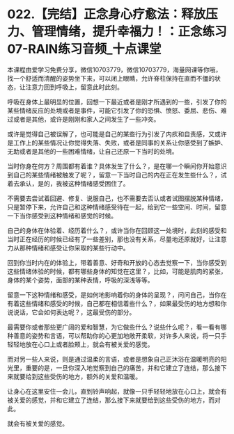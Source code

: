 # 022.【完结】正念身心疗愈法：释放压力、管理情绪，提升幸福力！：正念练习07-RAIN练习音频_十点课堂

本课程由爱学习免费分享，微信10703779，微信10703779，海量网课等你哦，找一个舒适而清醒的姿势坐下来，可以闭上眼睛，允许脊柱保持在直而不僵的状态，让注意力回到呼吸上，留意此时此刻。

呼吸在身体上最明显的位置，回想一下最近或者是刚才所遇到的一些，引发了你的某些情绪反应的处境或者是事件，可能它引发了你的恐惧、愤怒、委屈、悲伤、难过或者是其他，或许是刚刚和家人之间发生了一些冲突。

或许是觉得自己被误解了，也可能是自己的某些行为引发了内疚和自责感，又或许是工作上的某些情况让你觉得失落、失败，或者是同事的关系让你感受到了嫉妒、无助或者是其他的一些困难情绪，让自己还原一下当时的处境。

当时你身在何方？周围都有着谁？具体发生了什么？，是在哪一个瞬间你开始意识到自己的某些情绪被触发了呢？，留意一下当时自己的内在正在发生些什么？，试着去承认，是的，我被这种情绪感受困住了。

不需要去尝试着回避、修复、说服自己，也不需要去否认或者试图摆脱某种情绪，只是暂停下来，允许自己和这种情绪感受待在一起，给到它一些空间、时间，留意一下当你感受到这种情绪和感觉的时候。

自己的身体在体验着、经历着什么？，或许当你在回顾这一处境时，此刻的感受和当时正在经历的时候已经有了一些差别，那也没有关系，尽量地还原就好，让注意力从那种情绪和感受让你采取的某些行动中。

回到你当时内在的体验上，带着善意、好奇和开放的心态去觉察一下，当你感受到这些情绪体验的时候，都有哪些身体的知觉在这里？，比如，可能是肌肉的紧张，身体的某个姿势，面部的某种表情，呼吸的深浅等等。

留意一下这种情绪和感受，是如何地影响着你的身体的呈现？，问问自己，当你在有着这些情绪和感受的时候，自己都在相信着些什么？，如果最受伤的地方想和你说说话，它会如何表达呢？，这最受伤的部分。

最需要你或者那些更广阔的爱和智慧，为它做些什么？说些什么呢？，看一看有哪种善意的姿势和言语，可以帮助你的心更加地敞开柔软，对许多人来说，将一只手轻轻地放在心口上或者脸颊上，就会有被关爱的感觉。

而对另一些人来说，则是通过温柔的言语，或者是想象自己正沐浴在温暖明亮的阳光里，重要的是，一旦你深入地觉察到自己的痛苦，并和它建立了连结，那么接下来就要给到这些受伤的地方，额外的关爱和温暖。

让身心在这里安住一会儿，直到铃声响起，就像一只手轻轻地放在心口上，就会有被关爱的感觉，并和它建立了连结，那么接下来就要给到这些受伤的地方，而对此。

就会有被关爱的感觉。